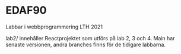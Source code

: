 # EDAF90
Labbar i webbprogrammering LTH 2021

lab2/ innehåller Reactprojektet som utförs på lab 2, 3 och 4. Main har senaste versionen, andra branches finns för de tidigare labbarna.
